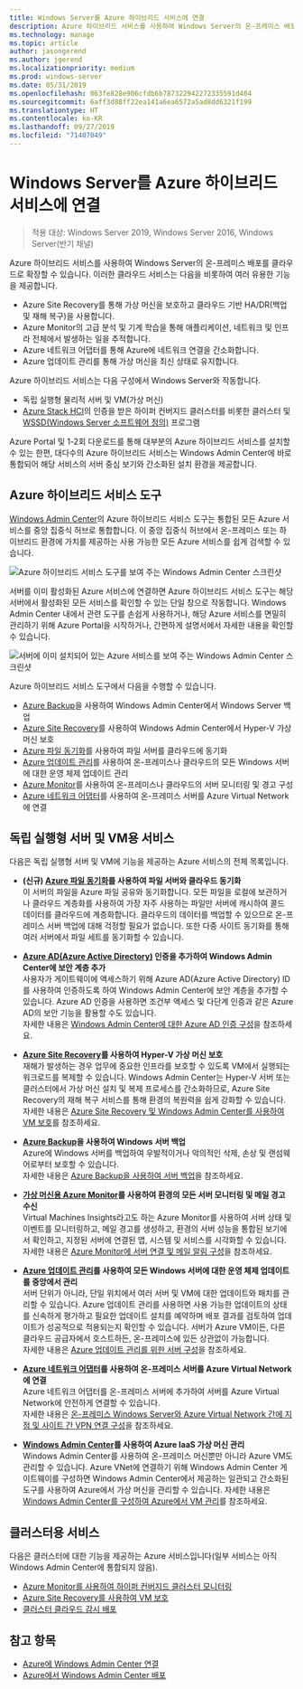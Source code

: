 ```yaml
---
title: Windows Server를 Azure 하이브리드 서비스에 연결
description: Azure 하이브리드 서비스를 사용하여 Windows Server의 온-프레미스 배포를 클라우드로 확장할 수 있습니다.
ms.technology: manage
ms.topic: article
author: jasongerend
ms.author: jgerend
ms.localizationpriority: medium
ms.prod: windows-server
ms.date: 05/31/2019
ms.openlocfilehash: 063fe828e906cfdb6b787322942272335591d404
ms.sourcegitcommit: 6aff3d88ff22ea141a6ea6572a5ad8dd6321f199
ms.translationtype: HT
ms.contentlocale: ko-KR
ms.lasthandoff: 09/27/2019
ms.locfileid: "71407049"
---
```

# <a name="connecting-windows-server-to-azure-hybrid-services"></a>Windows Server를 Azure 하이브리드 서비스에 연결

>적용 대상: Windows Server 2019, Windows Server 2016, Windows Server(반기 채널)

Azure 하이브리드 서비스를 사용하여 Windows Server의 온-프레미스 배포를 클라우드로 확장할 수 있습니다. 이러한 클라우드 서비스는 다음을 비롯하여 여러 유용한 기능을 제공합니다.

- Azure Site Recovery를 통해 가상 머신을 보호하고 클라우드 기반 HA/DR(백업 및 재해 복구)을 사용합니다. 
- Azure Monitor의 고급 분석 및 기계 학습을 통해 애플리케이션, 네트워크 및 인프라 전체에서 발생하는 일을 추적합니다. 
- Azure 네트워크 어댑터를 통해 Azure에 네트워크 연결을 간소화합니다.
- Azure 업데이트 관리를 통해 가상 머신을 최신 상태로 유지합니다.

Azure 하이브리드 서비스는 다음 구성에서 Windows Server와 작동합니다.

- 독립 실행형 물리적 서버 및 VM(가상 머신)
- [Azure Stack HCI](https://docs.microsoft.com/azure-stack/operator/azure-stack-hci-overview)의 인증을 받은 하이퍼 컨버지드 클러스터를 비롯한 클러스터 및 [WSSD(Windows Server 소프트웨어 정의)](https://www.microsoft.com/en-us/cloud-platform/software-defined-datacenter) 프로그램

Azure Portal 및 1-2회 다운로드를 통해 대부분의 Azure 하이브리드 서비스를 설치할 수 있는 한편, 대다수의 Azure 하이브리드 서비스는 Windows Admin Center에 바로 통합되어 해당 서비스의 서버 중심 보기와 간소화된 설치 환경을 제공합니다.

## <a name="azure-hybrid-services-tool"></a>Azure 하이브리드 서비스 도구

[Windows Admin Center](../understand/windows-admin-center.md)의 Azure 하이브리드 서비스 도구는 통합된 모든 Azure 서비스를 중앙 집중식 허브로 통합합니다. 이 중앙 집중식 허브에서 온-프레미스 또는 하이브리드 환경에 가치를 제공하는 사용 가능한 모든 Azure 서비스를 쉽게 검색할 수 있습니다. 

![Azure 하이브리드 서비스 도구를 보여 주는 Windows Admin Center 스크린샷](../media/azure-services/ahs-discover.png)

서버를 이미 활성화된 Azure 서비스에 연결하면 Azure 하이브리드 서비스 도구는 해당 서버에서 활성화된 모든 서비스를 확인할 수 있는 단일 창으로 작동합니다. Windows Admin Center 내에서 관련 도구를 손쉽게 사용하거나, 해당 Azure 서비스를 면밀히 관리하기 위해 Azure Portal을 시작하거나, 간편하게 설명서에서 자세한 내용을 확인할 수 있습니다. 

![서버에 이미 설치되어 있는 Azure 서비스를 보여 주는 Windows Admin Center 스크린샷](../media/azure-services/ahs-dayN.png)

Azure 하이브리드 서비스 도구에서 다음을 수행할 수 있습니다.
- [Azure Backup](azure-backup.md)을 사용하여 Windows Admin Center에서 Windows Server 백업
- [Azure Site Recovery](azure-site-recovery.md)를 사용하여 Windows Admin Center에서 Hyper-V 가상 머신 보호
- [Azure 파일 동기화](azure-file-sync.md)를 사용하여 파일 서버를 클라우드에 동기화
- [Azure 업데이트 관리](azure-update-management.md)를 사용하여 온-프레미스나 클라우드의 모든 Windows 서버에 대한 운영 체제 업데이트 관리
- [Azure Monitor](azure-monitor.md)를 사용하여 온-프레미스나 클라우드의 서버 모니터링 및 경고 구성
- [Azure 네트워크 어댑터](https://aka.ms/WACNetworkAdapter)를 사용하여 온-프레미스 서버를 Azure Virtual Network에 연결

## <a name="services-for-stand-alone-servers-and-vms"></a>독립 실행형 서버 및 VM용 서비스

다음은 독립 실행형 서버 및 VM에 기능을 제공하는 Azure 서비스의 전체 목록입니다.

- **(신규) [Azure 파일 동기화](https://aka.ms/afs)를 사용하여 파일 서버와 클라우드 동기화**  
이 서버의 파일을 Azure 파일 공유와 동기화합니다. 모든 파일을 로컬에 보관하거나 클라우드 계층화를 사용하여 가장 자주 사용하는 파일만 서버에 캐시하여 콜드 데이터를 클라우드에 계층화합니다. 클라우드의 데이터를 백업할 수 있으므로 온-프레미스 서버 백업에 대해 걱정할 필요가 없습니다. 또한 다중 사이트 동기화를 통해 여러 서버에서 파일 세트를 동기화할 수 있습니다.

- **[Azure AD(Azure Active Directory)](https://azure.microsoft.com/services/active-directory/) 인증을 추가하여 Windows Admin Center에 보안 계층 추가**  
사용자가 게이트웨이에 액세스하기 위해 Azure AD(Azure Active Directory) ID를 사용하여 인증하도록 하여 Windows Admin Center에 보안 계층을 추가할 수 있습니다. Azure AD 인증을 사용하면 조건부 액세스 및 다단계 인증과 같은 Azure AD의 보안 기능을 활용할 수도 있습니다.  
자세한 내용은 [Windows Admin Center에 대한 Azure AD 인증 구성](../configure/user-access-control.md#azure-active-directory)을 참조하세요.  

- **[Azure Site Recovery](https://docs.microsoft.com/azure/site-recovery/site-recovery-overview)를 사용하여 Hyper-V 가상 머신 보호**  
재해가 발생하는 경우 업무에 중요한 인프라를 보호할 수 있도록 VM에서 실행되는 워크로드를 복제할 수 있습니다. Windows Admin Center는 Hyper-V 서버 또는 클러스터에서 가상 머신 설치 및 복제 프로세스를 간소화하므로, Azure Site Recovery의 재해 복구 서비스를 통해 환경의 복원력을 쉽게 강화할 수 있습니다.  
자세한 내용은 [Azure Site Recovery 및 Windows Admin Center를 사용하여 VM 보호](azure-site-recovery.md)를 참조하세요.

- **[Azure Backup](https://docs.microsoft.com/azure/backup/backup-overview)을 사용하여 Windows 서버 백업**  
Azure에 Windows 서버를 백업하여 우발적이거나 악의적인 삭제, 손상 및 랜섬웨어로부터 보호할 수 있습니다.  
자세한 내용은 [Azure Backup을 사용하여 서버 백업](azure-backup.md)을 참조하세요.

- **[가상 머신용 Azure Monitor](https://docs.microsoft.com/azure/azure-monitor/insights/vminsights-overview)를 사용하여 환경의 모든 서버 모니터링 및 메일 경고 수신**  
Virtual Machines Insights라고도 하는 Azure Monitor를 사용하여 서버 상태 및 이벤트를 모니터링하고, 메일 경고를 생성하고, 환경의 서버 성능을 통합된 보기에서 확인하고, 지정된 서버에 연결된 앱, 시스템 및 서비스를 시각화할 수 있습니다.  
자세한 내용은 [Azure Monitor에 서버 연결 및 메일 알림 구성](azure-monitor.md)을 참조하세요.

- **[Azure 업데이트 관리](https://docs.microsoft.com/azure/automation/automation-update-management)를 사용하여 모든 Windows 서버에 대한 운영 체제 업데이트를 중앙에서 관리**  
서버 단위가 아니라, 단일 위치에서 여러 서버 및 VM에 대한 업데이트와 패치를 관리할 수 있습니다. Azure 업데이트 관리를 사용하면 사용 가능한 업데이트의 상태를 신속하게 평가하고 필요한 업데이트 설치를 예약하며 배포 결과를 검토하여 업데이트가 성공적으로 적용되는지 확인할 수 있습니다. 서버가 Azure VM이든, 다른 클라우드 공급자에서 호스트하든, 온-프레미스에 있든 상관없이 가능합니다.  
자세한 내용은 [Azure 업데이트 관리를 위한 서버 구성](azure-update-management.md)을 참조하세요.

- **[Azure 네트워크 어댑터](https://aka.ms/WACNetworkAdapter)를 사용하여 온-프레미스 서버를 Azure Virtual Network에 연결**  
Azure 네트워크 어댑터를 온-프레미스 서버에 추가하여 서버를 Azure Virtual Network에 안전하게 연결할 수 있습니다.  
자세한 내용은 [온-프레미스 Windows Server와 Azure Virtual Network 간에 지점 및 사이트 간 VPN 연결 구성](https://aka.ms/WACNetworkAdapter)을 참조하세요.

- **[Windows Admin Center](manage-azure-vms.md)를 사용하여 Azure IaaS 가상 머신 관리**  
Windows Admin Center를 사용하여 온-프레미스 머신뿐만 아니라 Azure VM도 관리할 수 있습니다. Azure VNet에 연결하기 위해 Windows Admin Center 게이트웨이를 구성하면 Windows Admin Center에서 제공하는 일관되고 간소화된 도구를 사용하여 Azure에서 가상 머신을 관리할 수 있습니다. 자세한 내용은 [Windows Admin Center를 구성하여 Azure에서 VM 관리](manage-azure-vms.md)를 참조하세요.

## <a name="services-for-clusters"></a>클러스터용 서비스

다음은 클러스터에 대한 기능을 제공하는 Azure 서비스입니다(일부 서비스는 아직 Windows Admin Center에 통합되지 않음).

- [Azure Monitor를 사용하여 하이퍼 컨버지드 클러스터 모니터링](../../../storage/storage-spaces/configure-azure-monitor.md)
- [Azure Site Recovery를 사용하여 VM 보호](azure-site-recovery.md)
- [클러스터 클라우드 감시 배포](../../../failover-clustering/deploy-cloud-witness.md)

## <a name="see-also"></a>참고 항목

- [Azure에 Windows Admin Center 연결](azure-integration.md)
- [Azure에서 Windows Admin Center 배포](deploy-wac-in-azure.md)